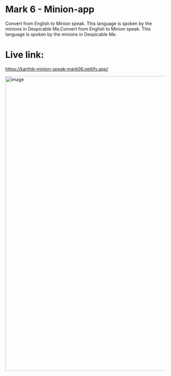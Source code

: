# Mark 6 - Minion-app

Convert from English to Minion speak. This language is spoken by the minions in Despicable Me.Convert from English to Minion speak. This language is spoken by the minions in Despicable Me.

# Live link:

https://karthik-minion-speak-mark06.netlify.app/

<img width="927" alt="image" src="https://user-images.githubusercontent.com/9660782/188647994-0418b85b-bb33-41f1-902f-327872535db6.png">
